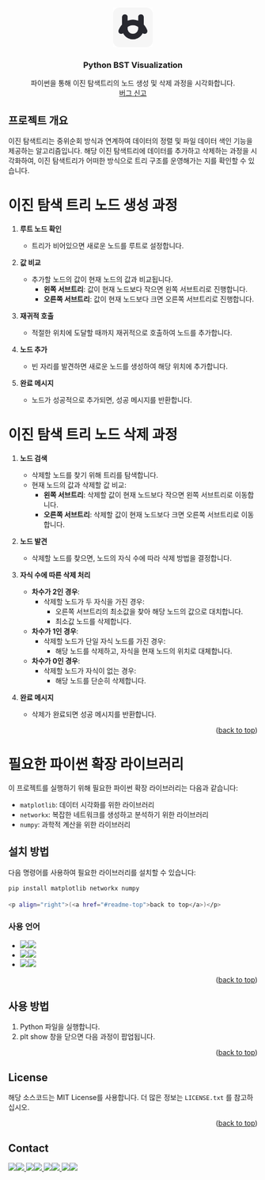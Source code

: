 <a id="readme-top"></a>


<!-- PROJECT LOGO -->
<br />
<div align="center">
  <a href="https://github.com/5rang9tan/Python-BST-Visualization">
    <img src="cubes/logo.svg" alt="Logo" width="80" height="80">
  </a>

  <h3 align="center">Python BST Visualization</h3>

  <p align="center">
    파이썬을 통해 이진 탐색트리의 노드 생성 및 삭제 과정을 시각화합니다.
    <br />
    <a href="https://cubes.kr><strong>공식 홈페이지 »</strong></a>
    <br />
    <br />
    <a href="mailto:﻿"taeyang@cubes.kr">버그 신고</a>
  </p>
</div>

<!-- ABOUT THE PROJECT -->
## 프로젝트 개요

이진 탐색트리는 중위순회 방식과 연계하여 데이터의 정렬 및 파일 데이터 색인 기능을 제공하는 알고리즘입니다. 해당 이진 탐색트리에 데이터를 추가하고 삭제하는 과정을 시각화하여, 이진 탐색트리가 어떠한 방식으로 트리 구조를 운영해가는 지를 확인할 수 있습니다.

# 이진 탐색 트리 노드 생성 과정

1. **루트 노드 확인**
   - 트리가 비어있으면 새로운 노드를 루트로 설정합니다.

2. **값 비교**
   - 추가할 노드의 값이 현재 노드의 값과 비교됩니다.
     - **왼쪽 서브트리**: 값이 현재 노드보다 작으면 왼쪽 서브트리로 진행합니다.
     - **오른쪽 서브트리**: 값이 현재 노드보다 크면 오른쪽 서브트리로 진행합니다.

3. **재귀적 호출**
   - 적절한 위치에 도달할 때까지 재귀적으로 호출하여 노드를 추가합니다.

4. **노드 추가**
   - 빈 자리를 발견하면 새로운 노드를 생성하여 해당 위치에 추가합니다.

5. **완료 메시지**
   - 노드가 성공적으로 추가되면, 성공 메시지를 반환합니다.
  
# 이진 탐색 트리 노드 삭제 과정

1. **노드 검색**
   - 삭제할 노드를 찾기 위해 트리를 탐색합니다.
   - 현재 노드의 값과 삭제할 값 비교:
     - **왼쪽 서브트리**: 삭제할 값이 현재 노드보다 작으면 왼쪽 서브트리로 이동합니다.
     - **오른쪽 서브트리**: 삭제할 값이 현재 노드보다 크면 오른쪽 서브트리로 이동합니다.

2. **노드 발견**
   - 삭제할 노드를 찾으면, 노드의 자식 수에 따라 삭제 방법을 결정합니다.
   
3. **자식 수에 따른 삭제 처리**
   - **차수가 2인 경우**:
     - 삭제할 노드가 두 자식을 가진 경우:
       - 오른쪽 서브트리의 최소값을 찾아 해당 노드의 값으로 대치합니다.
       - 최소값 노드를 삭제합니다.
   - **차수가 1인 경우**:
     - 삭제할 노드가 단일 자식 노드를 가진 경우:
       - 해당 노드를 삭제하고, 자식을 현재 노드의 위치로 대체합니다.
   - **차수가 0인 경우**:
     - 삭제할 노드가 자식이 없는 경우:
       - 해당 노드를 단순히 삭제합니다.

4. **완료 메시지**
   - 삭제가 완료되면 성공 메시지를 반환합니다.


<p align="right">(<a href="#readme-top">back to top</a>)</p>


# 필요한 파이썬 확장 라이브러리

이 프로젝트를 실행하기 위해 필요한 파이썬 확장 라이브러리는 다음과 같습니다:

- `matplotlib`: 데이터 시각화를 위한 라이브러리
- `networkx`: 복잡한 네트워크를 생성하고 분석하기 위한 라이브러리
- `numpy`: 과학적 계산을 위한 라이브러리

## 설치 방법

다음 명령어를 사용하여 필요한 라이브러리를 설치할 수 있습니다:

```bash
pip install matplotlib networkx numpy

<p align="right">(<a href="#readme-top">back to top</a>)</p>
```

### 사용 언어

- <img src="https://img.shields.io/badge/Operating System-%23121011?style=for-the-badge"><img src="https://img.shields.io/badge/macOS-000000?style=for-the-badge&logo=apple&logoColor=white">
- <img src="https://img.shields.io/badge/Language-%23121011?style=for-the-badge"><img src="https://img.shields.io/badge/Python-3776AB?style=for-the-badge&logo=python&logoColor=white">
- <img src="https://img.shields.io/badge/Project Encoding-%23121011?style=for-the-badge"><img src="https://img.shields.io/badge/UTF 8-EA2328?style=for-the-badge">

<p align="right">(<a href="#readme-top">back to top</a>)</p>




<!-- GETTING STARTED -->
## 사용 방법
1. Python 파일을 실행합니다.
2. plt show 창을 닫으면 다음 과정이 팝업됩니다.

<p align="right">(<a href="#readme-top">back to top</a>)</p>



<!-- LICENSE -->
## License

해당 소스코드는 MIT License를 사용합니다. 더 많은 정보는 `LICENSE.txt` 를 참고하십시오.

<p align="right">(<a href="#readme-top">back to top</a>)</p>



<!-- CONTACT -->
## Contact

  <a href="https://instagram.com/5rang9tan">
    <img src="https://img.shields.io/badge/Instagram-E4405F?style=for-the-badge&logo=instagram&logoColor=white"><img src="https://img.shields.io/badge/@5rang9tan-515151?style=for-the-badge">
  </a>
  <a href="https://x.com/5rang9tan">
    <img src="https://img.shields.io/badge/X-000000?style=for-the-badge&logo=x&logoColor=white"><img src="https://img.shields.io/badge/@5rang9tan-515151?style=for-the-badge">
  </a>
  <a href="https://threads.net/5rang9tan">
    <img src="https://img.shields.io/badge/Threads-000000?style=for-the-badge&logo=threads&logoColor=white"><img src="https://img.shields.io/badge/@5rang9tan-515151?style=for-the-badge">
  </a>
  <a href="mailto:﻿"taeyang@cubes.kr">
    <img src="https://img.shields.io/badge/mail-000000?style=for-the-badge&logo=gmail&logoColor=white"><img src="https://img.shields.io/badge/taeyang@cubes.kr-515151?style=for-the-badge">
  </a>
